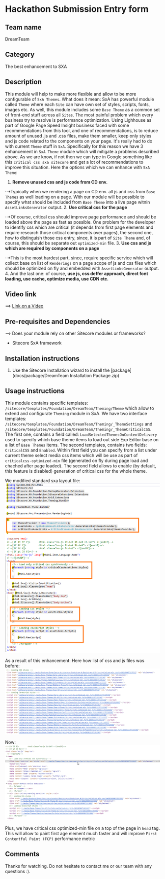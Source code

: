 # Hackathon Submission Entry form

## Team name
DreamTeam

## Category
The best enhancement to SXA

## Description
This module will help to make more flexible and allow to be more configurable of `SxA Themes`. What does it mean: SxA has powerful module called `Theme` where each `Site`  can have own set of styles, scripts, fonts, images etc. As well, this module includes some `Base Theme` as a common set of front-end stuff across all `Sites`.
The most painful problem which every business try to resolve is performance optimization. Using Lighhouse as part of Google Page Speed Insight business faced with some recommendations from this tool, and one of recommendations, is to reduce amount of unused .js and .css files, make them smaller, keep only styles and js code related to the components on your page. It's really had to do with current `Theme` stuff in `SxA`. 
Specifically for this reason we have 3 enhancement in `SxA Theme` module which will mitigate a problems described above.
As we are know, if not then we can type in Google something like this `critical css sxa sitecore` and get a lot of recommendations to improve this situation. Here the options which we can enhance with `SxA Theme`:
1. __Remove unused css and js code from CD env.__

⋅⋅*Typically when we rendering a page on CD env. all js and css from `Base Themes` as well loading on a page. With our module will be possible to specify what should be included from `Base Theme` into a live page witnin `AssetLinksGenerator` output.
2. __Use critical css for the page__

⋅⋅*Of course, critical css should improve page performance and should be loaded above the page as fast as possible. One problem for the developer to identify css which are critical (it depends from first page elements and require research those critical components over pages), the second one, how to distinguish those css entry, since, it is part of `Site Theme` and, of course, this should be separate out `optimized-min` file.
3. __Use css and js which are required by components on a page__

⋅⋅*This is the most hardest part, since, require specific service which will collect base on list of `Renderings` on a page scope of js and css files which should be optimized on fly and embedded with `AssetLinksGenerator` output.
4. And the last one: of course, __use js, css deffer approach, direct font loading, use cache, optimize media, use CDN etc.__

## Video link
⟹ [Link on a Video](https://youtu.be/nR8q74RPDUY)


## Pre-requisites and Dependencies

⟹ Does your module rely on other Sitecore modules or frameworks?
- Sitecore SxA framework

## Installation instructions
1. Use the Sitecore Installation wizard to install the [package](docs/package/DreamTeam Installation Package.zip)

## Usage instructions
This module contains specific templates: `/sitecore/templates/Foundation/DreamTeam/Theming/Theme` which allow to extend and configurate `Theming` module in SxA. We have two interface templates: `/sitecore/templates/Foundation/DreamTeam/Theming/_ThemeSettings` and `/sitecore/templates/Foundation/DreamTeam/Theming/_ThemeCriticalCSS`.
The first one, contains a field called: `LoadSelectedThemesOnContentDelivery` used to specify which base theme items to load out side Exp Editor base on a list of `Base Themes` items.
The second templates, contains two fields: `CriticalCSS` and `Enabled`. Within first field you can specify from a list under current theme select media css items which will be use as part of `criticalcss-optimized-min` file (generated on fly during page load and chached after page loaded). The second field allows to enable (by default, this feature is disabled) generation of critical css for the whole theme.

We modified standard sxa layout file: 
![SxALayout.cshtml](docs/images/sxalayout_modified.png "SxALayout.cshtml modified")

As a result of this enhancement:
Here how list of css and js files was before:
![In Exp Editor](docs/images/before_changes.png)

Now:
![Now](docs/images/after_changes.png)

Plus, we have critical css optimized-min file on a top of the page in `head` tag. This will allow to paint first age element much faster and will improve `First Contentful Paint (FCP)` performance metric 

## Comments
Thanks for watching. Do not hesitate to contact me or our team with any questions :).
